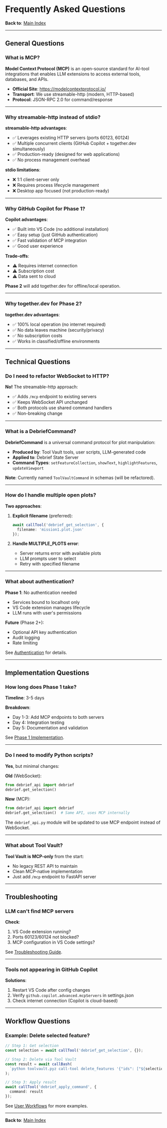 # Frequently Asked Questions

**Back to**: [Main Index](../README.md)

---

## General Questions

### What is MCP?

**Model Context Protocol (MCP)** is an open-source standard for AI-tool integrations that enables LLM extensions to access external tools, databases, and APIs.

- **Official Site**: https://modelcontextprotocol.io/
- **Transport**: We use streamable-http (modern, HTTP-based)
- **Protocol**: JSON-RPC 2.0 for command/response

---

### Why streamable-http instead of stdio?

**streamable-http advantages**:
- ✅ Leverages existing HTTP servers (ports 60123, 60124)
- ✅ Multiple concurrent clients (GitHub Copilot + together.dev simultaneously)
- ✅ Production-ready (designed for web applications)
- ✅ No process management overhead

**stdio limitations**:
- ❌ 1:1 client-server only
- ❌ Requires process lifecycle management
- ❌ Desktop app focused (not production-ready)

---

### Why GitHub Copilot for Phase 1?

**Copilot advantages**:
- ✅ Built into VS Code (no additional installation)
- ✅ Easy setup (just GitHub authentication)
- ✅ Fast validation of MCP integration
- ✅ Good user experience

**Trade-offs**:
- ⚠️ Requires internet connection
- ⚠️ Subscription cost
- ⚠️ Data sent to cloud

**Phase 2** will add together.dev for offline/local operation.

---

### Why together.dev for Phase 2?

**together.dev advantages**:
- ✅ 100% local operation (no internet required)
- ✅ No data leaves machine (security/privacy)
- ✅ No subscription costs
- ✅ Works in classified/offline environments

---

## Technical Questions

### Do I need to refactor WebSocket to HTTP?

**No!** The streamable-http approach:
- ✅ Adds `/mcp` endpoint to existing servers
- ✅ Keeps WebSocket API unchanged
- ✅ Both protocols use shared command handlers
- ✅ Non-breaking change

---

### What is a DebriefCommand?

**DebriefCommand** is a universal command protocol for plot manipulation:

- **Produced by**: Tool Vault tools, user scripts, LLM-generated code
- **Applied to**: Debrief State Server
- **Command Types**: `setFeatureCollection`, `showText`, `highlightFeatures`, `updateViewport`

**Note**: Currently named `ToolVaultCommand` in schemas (will be refactored).

---

### How do I handle multiple open plots?

**Two approaches**:

1. **Explicit filename** (preferred):
   ```typescript
   await callTool('debrief_get_selection', {
     filename: 'mission1.plot.json'
   });
   ```

2. **Handle MULTIPLE_PLOTS error**:
   - Server returns error with available plots
   - LLM prompts user to select
   - Retry with specified filename

---

### What about authentication?

**Phase 1**: No authentication needed
- Services bound to localhost only
- VS Code extension manages lifecycle
- LLM runs with user's permissions

**Future** (Phase 2+):
- Optional API key authentication
- Audit logging
- Rate limiting

See [Authentication](authentication.md) for details.

---

## Implementation Questions

### How long does Phase 1 take?

**Timeline**: 3-5 days

**Breakdown**:
- Day 1-3: Add MCP endpoints to both servers
- Day 4: Integration testing
- Day 5: Documentation and validation

See [Phase 1 Implementation](../phases/phase-1-implementation.md).

---

### Do I need to modify Python scripts?

**Yes**, but minimal changes:

**Old** (WebSocket):
```python
from debrief_api import debrief
debrief.get_selection()
```

**New** (MCP):
```python
from debrief_api import debrief
debrief.get_selection()  # Same API, uses MCP internally
```

The `debrief_api.py` module will be updated to use MCP endpoint instead of WebSocket.

---

### What about Tool Vault?

**Tool Vault is MCP-only** from the start:
- No legacy REST API to maintain
- Clean MCP-native implementation
- Just add `/mcp` endpoint to FastAPI server

---

## Troubleshooting

### LLM can't find MCP servers

**Check**:
1. VS Code extension running?
2. Ports 60123/60124 not blocked?
3. MCP configuration in VS Code settings?

See [Troubleshooting Guide](troubleshooting.md).

---

### Tools not appearing in GitHub Copilot

**Solutions**:
1. Restart VS Code after config changes
2. Verify `github.copilot.advanced.mcpServers` in settings.json
3. Check internet connection (Copilot is cloud-based)

---

## Workflow Questions

### Example: Delete selected feature?

```typescript
// Step 1: Get selection
const selection = await callTool('debrief_get_selection', {});

// Step 2: Delete via Tool Vault
const result = await callBash(
  `python toolvault.pyz call-tool delete_features '{"ids": ["${selection[0]}"]}'`
);

// Step 3: Apply result
await callTool('debrief_apply_command', {
  command: result
});
```

See [User Workflows](user-workflows.md) for more examples.

---

**Back to**: [Main Index](../README.md)

